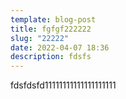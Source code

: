 ```yaml
---
template: blog-post
title: fgfgf222222
slug: "22222"
date: 2022-04-07 18:36
description: fdsfs
---
```

fdsfdsfd11111111111111111111